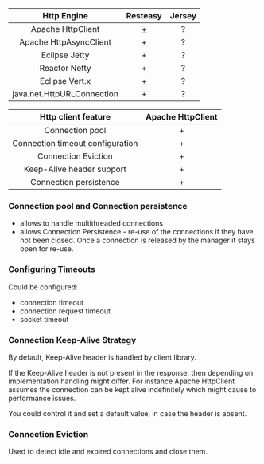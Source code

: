 
|        Http Engine         |                          Resteasy                           | Jersey |
|:--------------------------:|:-----------------------------------------------------------:|:------:|
|     Apache HttpClient      | [+](apache_httpclient/apache_httpclient_resteasy/README.md) |   ?    |
|   Apache HttpAsyncClient   |                              +                              |   ?    |
|       Eclipse Jetty        |                              +                              |   ?    |
|       Reactor Netty        |                              +                              |   ?    |
|       Eclipse Vert.x       |                              +                              |   ?    |
| java.net.HttpURLConnection |                              +                              |   ?    |


|       Http client feature        | Apache HttpClient |
|:--------------------------------:|:-----------------:|
|         Connection pool          |         +         |
| Connection timeout configuration |         +         |
|       Connection Eviction        |         +         |
|    Keep-Alive header support     |         +         |
|      Connection persistence      |         +         |


### Connection pool and Connection persistence

- allows to handle multithreaded connections
- allows Connection Persistence - re-use of the connections if they have not been closed.
  Once a connection is released by the manager it stays open for re-use.

### Configuring Timeouts

Could be configured:
- connection timeout
- connection request timeout
- socket timeout

### Connection Keep-Alive Strategy

By default, Keep-Alive header is handled by client library.

If the Keep-Alive header is not present in the response, then depending on implementation handling might differ.
For instance Apache HttpClient assumes the connection can be kept alive indefinitely
which might cause to performance issues.

You could control it and set a default value, in case the header is absent.

### Connection Eviction

Used to detect idle and expired connections and close them.